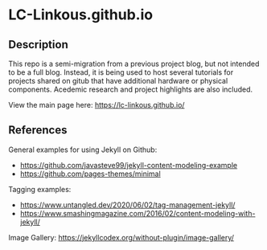 # LC-Linkous.github.io

## Description
This repo is a semi-migration from a previous project blog, but not intended to be a full blog. Instead, it is being used to host several tutorials for projects shared on gitub that have additional hardware or physical components. Acedemic research and project highlights are also included. 


View the main page here: https://lc-linkous.github.io/


## References


General examples for using Jekyll on Github:
* https://github.com/javasteve99/jekyll-content-modeling-example
* https://github.com/pages-themes/minimal 


Tagging examples:
* https://www.untangled.dev/2020/06/02/tag-management-jekyll/
* https://www.smashingmagazine.com/2016/02/content-modeling-with-jekyll/


Image Gallery:
https://jekyllcodex.org/without-plugin/image-gallery/








